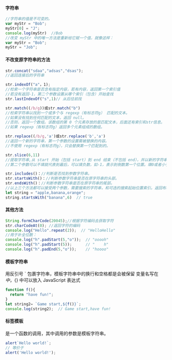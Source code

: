 #### 字符串

```js
//字符串的值是不可变的。
var myStr = "Bob";
myStr[0] = "J";
console.log(myStr)  //Bob
//改变 myStr 中的唯一方法是重新给它赋一个值，就像这样：
var myStr = "Bob";
myStr = "Job";
```

#### 不改变原字符串的方法

```js
str.concat("sdaa","adsas","dsas");
//返回连接后的字符串
```
```js
str.indexOf("a"，1);
//检索一个字符串是否含有指定内容，若有内容，返回第一个索引值
//若没有返回-1，第二个参数设置从哪个索引（包含）开始查找
str.lastIndexOf("s",1)// 从后往前找
```
```js
str.match((/b/g))或str.match("b") 
//检索字符串以找到一个或多个与 regexp（有标志符g） 匹配的文本。
//如果没有找到任何匹配的文本，返回 null。
//否则，返回一个数组。该数组的第 0 个元素存放的是匹配文本，后面还有索引和str信息。
//如果 regexp（有标志符g）返回多个元素组成的数组。
```
```js
str.replace((/b/g,'a')或str.replace('b','a')
//返回一个新的字符串，第一个参数的设置需被替换的内容。
//不使用 regexp（有标志符g），只会替换第一个匹配到的。
```
```js
str.slice(6,11) 
//提取字符串,从 start 开始（包括 start）到 end 结束（不包括 end），并以新的字符串返回被提取的部分。
//第二个参数可以不填就代表到最后，可以填负数，如-1，表示到倒数第一个位置。填0或者小于第一个参数无返回值。
```
```js
str.includes()：//判断是否找到参数字符串。
str.startsWith()：//判断参数字符串是否在原字符串的头部。
str.endsWith()：//判断参数字符串是否在原字符串的尾部。
//以上三个方法都可以接受两个参数，需要搜索的字符串，和可选的搜索起始位置索引。返回布尔值
let string = "apple,banana,orange";
string.startsWith("banana",6)  // true
```
#### 其他方法

```js
String.formCharCode(20045);//根据字符编码去获取字符
str.charCodeAt(0); //返回字符的编码
console.log("Hello".repeat(2));  // "HelloHello"
//用于补全位数：
console.log("h".padStart(5,"o"));  // "ooooh"
console.log("h".padStart(5));      // "    h"
console.log("h".padEnd(5,"o"));    // "hoooo"
```
#### 模板字符串 

用反引号 ` 包裹字符串，模板字符串中的换行和空格都是会被保留
变量名写在 ${} 中，${} 中可以放入 JavaScript 表达式

```js
function f(){
  return "have fun!";
}
let string2= `Game start,${f()}`;
console.log(string2);  // Game start,have fun!
```
#### 标签模板

是一个函数的调用，其中调用的参数是模板字符串。

```js
alert`Hello world!`;
// 等价于
alert('Hello world!');
```

